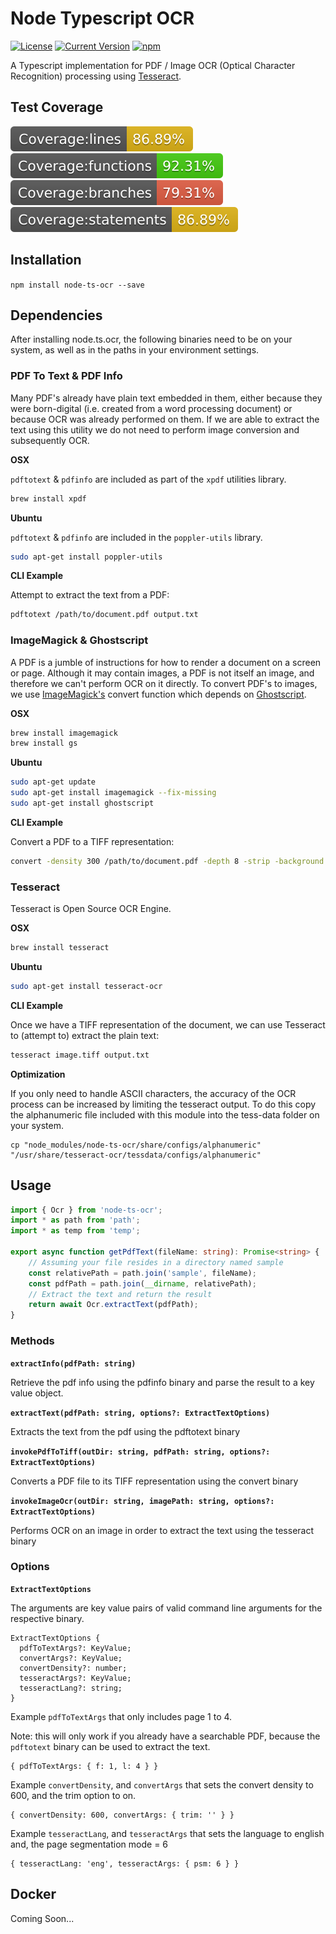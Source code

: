 # Node Typescript OCR

[![License][license-image]][license-url]
[![Current Version](https://img.shields.io/npm/v/node-ts-ocr.svg)](https://www.npmjs.com/package/node-ts-ocr)
[![npm](https://img.shields.io/npm/dw/node-ts-ocr.svg)](https://www.npmjs.com/package/node-ts-ocr)

[license-url]: https://opensource.org/licenses/MIT
[license-image]: https://img.shields.io/npm/l/make-coverage-badge.svg

A Typescript implementation for PDF / Image OCR (Optical Character Recognition) processing using [Tesseract](https://github.com/tesseract-ocr/tesseract).

## Test Coverage

![Coverage lines](./coverage/badge-lines.svg)
![Coverage functions](./coverage/badge-functions.svg)
![Coverage branches](./coverage/badge-branches.svg)
![Coverage statements](./coverage/badge-statements.svg)

## Installation

`npm install node-ts-ocr --save`

## Dependencies

After installing node.ts.ocr, the following binaries need to be on your system, as well as in the paths in your environment settings.

### PDF To Text & PDF Info

Many PDF's already have plain text embedded in them, either because they were born-digital (i.e. created from a word processing document) or because OCR was already performed on them. If we are able to extract the text using this utility we do not need to perform image conversion and subsequently OCR.

**OSX**

`pdftotext` & `pdfinfo` are included as part of the `xpdf` utilities library.

```bash
brew install xpdf
```

**Ubuntu**

`pdftotext` & `pdfinfo` are included in the `poppler-utils` library.

```bash
sudo apt-get install poppler-utils
```

**CLI Example**

Attempt to extract the text from a PDF:

```bash
pdftotext /path/to/document.pdf output.txt
```

### ImageMagick & Ghostscript

A PDF is a jumble of instructions for how to render a document on a screen or page. Although it may contain images, a PDF is not itself an image, and therefore we can't perform OCR on it directly. To convert PDF's to images, we use [ImageMagick's](https://www.imagemagick.org/) convert function which depends on [Ghostscript](https://www.ghostscript.com/).

**OSX**

```bash
brew install imagemagick
brew install gs
```

**Ubuntu**

```bash
sudo apt-get update
sudo apt-get install imagemagick --fix-missing
sudo apt-get install ghostscript
```

**CLI Example**

Convert a PDF to a TIFF representation:

```bash
convert -density 300 /path/to/document.pdf -depth 8 -strip -background white -alpha off image.tiff
```

### Tesseract

Tesseract is Open Source OCR Engine.

**OSX**

```bash
brew install tesseract
```

**Ubuntu**

```bash
sudo apt-get install tesseract-ocr
```

**CLI Example**

Once we have a TIFF representation of the document, we can use Tesseract to (attempt to) extract the plain text:

```bash
tesseract image.tiff output.txt
```

**Optimization**

If you only need to handle ASCII characters, the accuracy of the OCR process can be increased by limiting the tesseract output. To do this copy the alphanumeric file included with this module into the tess-data folder on your system.

```
cp "node_modules/node-ts-ocr/share/configs/alphanumeric" "/usr/share/tesseract-ocr/tessdata/configs/alphanumeric"
```

## Usage

```typescript
import { Ocr } from 'node-ts-ocr';
import * as path from 'path';
import * as temp from 'temp';

export async function getPdfText(fileName: string): Promise<string> {
	// Assuming your file resides in a directory named sample
	const relativePath = path.join('sample', fileName);
	const pdfPath = path.join(__dirname, relativePath);
	// Extract the text and return the result
	return await Ocr.extractText(pdfPath);
}
```

### Methods

**`extractInfo(pdfPath: string)`**

Retrieve the pdf info using the pdfinfo binary and parse the result to a key value object.

**`extractText(pdfPath: string, options?: ExtractTextOptions)`**

Extracts the text from the pdf using the pdftotext binary

**`invokePdfToTiff(outDir: string, pdfPath: string, options?: ExtractTextOptions)`**

Converts a PDF file to its TIFF representation using the convert binary

**`invokeImageOcr(outDir: string, imagePath: string, options?: ExtractTextOptions)`**

Performs OCR on an image in order to extract the text using the tesseract binary

### Options

**`ExtractTextOptions`**

The arguments are key value pairs of valid command line arguments for the respective binary.

```
ExtractTextOptions {
  pdfToTextArgs?: KeyValue;
  convertArgs?: KeyValue;
  convertDensity?: number;
  tesseractArgs?: KeyValue;
  tesseractLang?: string;
}
```

Example `pdfToTextArgs` that only includes page 1 to 4.

Note: this will only work if you already have a searchable PDF, because the `pdftotext` binary can be used to extract the text.

```
{ pdfToTextArgs: { f: 1, l: 4 } }
```

Example `convertDensity`, and `convertArgs` that sets the convert density to 600, and the trim option to on.

```
{ convertDensity: 600, convertArgs: { trim: '' } }
```

Example `tesseractLang`, and `tesseractArgs` that sets the language to english and, the page segmentation mode = 6

```
{ tesseractLang: 'eng', tesseractArgs: { psm: 6 } }
```

## Docker

Coming Soon...
